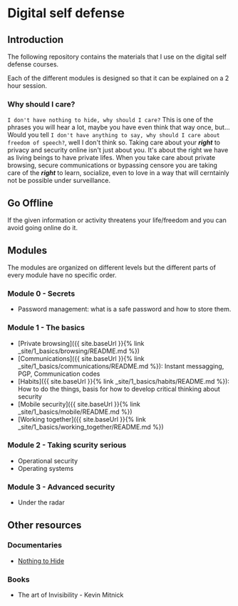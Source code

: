 # Digital self defense

## Introduction

The following repository contains the materials that I use on the digital self  defense courses.

Each of the different modules is designed so that it can be explained on a 2 hour session.

### Why should I care?

`I don't have nothing to hide, why should I care?` This is one of the phrases you will hear a lot, maybe you have even think that way once, but...
Would you tell `I don't have anything to say, why should I care about freedom of speech?`, well I don't think so.
Taking care about your ***right*** to privacy and security online isn't just about you. It's about the right we have as living beings to have private lifes. When you take care about private browsing, secure communications or bypassing censore you are taking care of the ***right*** to learn, socialize,  even to love in a way that will cerntainly not be possible under surveillance.

## Go Offline

If the given information or activity threatens your life/freedom and you can avoid going online do it.

## Modules

The modules are organized on different levels but the different parts of every module have no specific order.

### Module 0 - Secrets

- Password management: what is a safe password and how to store them.

### Module 1 - The basics

- [Private browsing]({{ site.baseUrl }}{% link _site/1_basics/browsing/README.md %})
- [Communications]({{ site.baseUrl }}{% link _site/1_basics/communications/README.md %}): Instant messagging, PGP, Communication codes
- [Habits]({{ site.baseUrl }}{% link _site/1_basics/habits/README.md %}): How to do the things, basis for how to develop critical thinking about security
- [Mobile security]({{ site.baseUrl }}{% link _site/1_basics/mobile/README.md %})
- [Working together]({{ site.baseUrl }}{% link _site/1_basics/working_together/README.md %})

### Module 2 - Taking scurity serious

- Operational security
- Operating systems

### Module 3 - Advanced security

- Under the radar

## Other resources

### Documentaries

- [Nothing to Hide](https://vimeo.com/nothingtohide)

### Books

- The art of Invisibility - Kevin Mitnick

